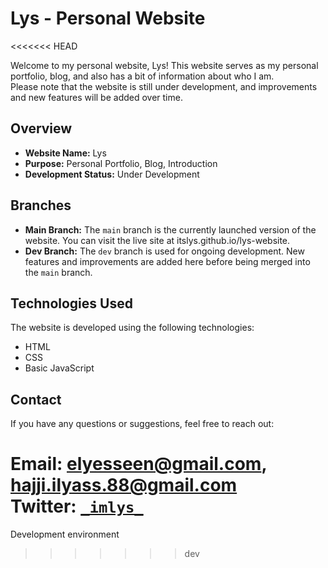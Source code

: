 # Lys - Personal Website
<<<<<<< HEAD

Welcome to my personal website, Lys! This website serves as my personal portfolio, blog, and also has a bit of information about who I am. 
<br> Please note that the website is still under development, and improvements and new features will be added over time.

## Overview

- **Website Name:** Lys
- **Purpose:** Personal Portfolio, Blog, Introduction
- **Development Status:** Under Development

## Branches

- **Main Branch:** The `main` branch is the currently launched version of the website. You can visit the live site at itslys.github.io/lys-website.
- **Dev Branch:** The `dev` branch is used for ongoing development. New features and improvements are added here before being merged into the `main` branch.

## Technologies Used

The website is developed using the following technologies:

- HTML
- CSS
- Basic JavaScript


## Contact
If you have any questions or suggestions, feel free to reach out:

Email: elyesseen@gmail.com, hajji.ilyass.88@gmail.com<br>
Twitter: <a href='https://twitter.com/_imlys_'>`_imlys_`<a>
=======
Development environment
>>>>>>> dev
